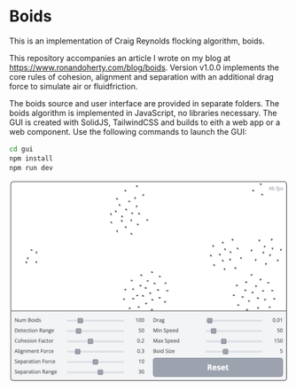 # Boids

This is an implementation of Craig Reynolds flocking algorithm, boids.

This repository accompanies an article I wrote on my blog at https://www.ronandoherty.com/blog/boids.  Version v1.0.0 implements the core rules of cohesion, alignment and separation with an additional drag force to simulate air or fluidfriction.

The boids source and user interface are provided in separate folders.  The boids algorithm is implemented in JavaScript, no libraries necessary.  The GUI is created with SolidJS, TailwindCSS and builds to eith a web app or a web component.  Use the following commands to launch the GUI:

```bash
cd gui
npm install
npm run dev
```

![alt text](https://github.com/donanroherty/Boids/blob/fff40485a544e88666fc0295b580ab0968c4305e/img/screenshot.png?raw=true)